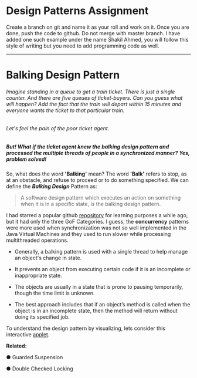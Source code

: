 Design Patterns Assignment
===================
Create a branch on git and name it as your roll and work on it. Once you are done, push the code to github. 
Do not merge with master branch. I have added one such example under the name Shakil Ahmed, 
you will follow this style of writing but you need to add programming code as well.

----------

 
 # Balking Design Pattern 

###### Imagine standing in a queue to get a train ticket. There is just a single counter. And there are five queues of ticket-buyers. Can you guess what will happen? Add the fact that the train will depart within 15 minutes and everyone wants the ticket to that particular train.


###### Let's feel the pain of the poor ticket agent. 

##### *But! What if the ticket agent knew the balking design pattern and processed the multiple threads of people in a synchronized manner? Yes, problem solved!*




So, what does the word **'Balking'** mean? The word **'Balk'** refers to stop, as at an obstacle, and refuse to proceed or to do something specified. We can define the **_Balking Design_** Pattern as:

>A software design pattern which executes an action on something when it is in a specific state, is the balking design pattern.

I had starred a popular github [repository](https://github.com/kamranahmedse/design-patterns-for-humans) for learning purposes a while ago, but it had only the three GoF Categories. I guess, the **concurrency** patterns were more used when synchronization was not so well implemented in the Java Virtual Machines and they used to run slower while processing multithreaded operations.


* Generally, a balking pattern is used with a single thread 
to help manage an object's change in state.

* It prevents an object from executing certain code if it is an incomplete or inappropriate state.

* The objects are usually in a state that is prone to pausing temporarily, though the time limit is unknown.
 
* The best approach includes that if an object’s method is called when the
 object is in an incomplete state, then the method will
 return without doing its specified job.

To understand the design pattern by visualizing, lets consider this interactive [applet](https://github.com/omarfaruqe/CSE3111/blob/1512476143/ObserveBalkingPattern.java).

**Related:**

● Guarded Suspension

● Double Checked Locking






